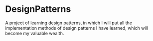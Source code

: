 # DesignPatterns 
A project of learning design patterns, in which I will put all the implementation methods of design patterns I have learned, which will become my valuable wealth.
